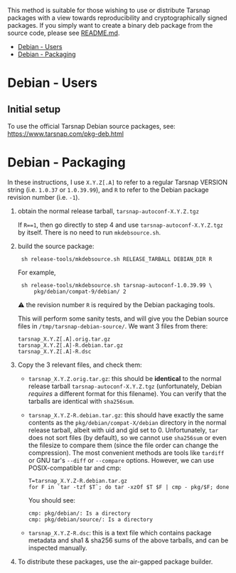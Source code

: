 This method is suitable for those wishing to use or distribute Tarsnap
packages with a view towards reproducibility and cryptographically signed
packages.  If you simply want to create a binary deb package from the source
code, please see [README.md](README.md).

* [Debian - Users](#debian---users)
* [Debian - Packaging](#debian---packaging)


Debian - Users
==============

Initial setup
-------------

To use the official Tarsnap Debian source packages, see:
https://www.tarsnap.com/pkg-deb.html


Debian - Packaging
==================

In these instructions, I use `X.Y.Z[.A]` to refer to a regular Tarsnap VERSION
string (i.e. `1.0.37` or `1.0.39.99`), and `R` to refer to the Debian package
revision number (i.e. `-1`).

1. obtain the normal release tarball, `tarsnap-autoconf-X.Y.Z.tgz`

   If `R==1`, then go directly to step 4 and use `tarsnap-autoconf-X.Y.Z.tgz`
   by itself.  There is no need to run `mkdebsource.sh`.

2. build the source package:

        sh release-tools/mkdebsource.sh RELEASE_TARBALL DEBIAN_DIR R

   For example,

        sh release-tools/mkdebsource.sh tarsnap-autoconf-1.0.39.99 \
            pkg/debian/compat-9/debian/ 2

   :warning: the revision number `R` is required by the Debian packaging
   tools.

   This will perform some sanity tests, and will give you the Debian source
   files in `/tmp/tarsnap-debian-source/`.  We want 3 files from there:

       tarsnap_X.Y.Z[.A].orig.tar.gz
       tarsnap_X.Y.Z[.A]-R.debian.tar.gz
       tarsnap_X.Y.Z[.A]-R.dsc

3. Copy the 3 relevant files, and check them:

     - `tarsnap_X.Y.Z.orig.tar.gz`: this should be **identical** to the normal
       release tarball `tarsnap-autoconf-X.Y.Z.tgz` (unfortunately, Debian
       *requires* a different format for this filename).  You can verify that
       the tarballs are identical with `sha256sum`.

     - `tarsnap_X.Y.Z-R.debian.tar.gz`: this should have exactly the same
       contents as the `pkg/debian/compat-X/debian` directory in the normal
       release tarball, albeit with uid and gid set to 0.  Unfortunately, `tar`
       does not sort files (by default), so we cannot use `sha256sum` or even
       the filesize to compare them (since the file order can change the
       compression).  The most convenient methods are tools like `tardiff` or
       GNU tar's `--diff` or `--compare` options.  However, we can use
       POSIX-compatible tar and cmp:

           T=tarsnap_X.Y.Z-R.debian.tar.gz
           for F in `tar -tzf $T`; do tar -xzOf $T $F | cmp - pkg/$F; done

       You should see:

           cmp: pkg/debian/: Is a directory
           cmp: pkg/debian/source/: Is a directory

     - `tarsnap_X.Y.Z-R.dsc`: this is a text file which contains package
       metadata and sha1 & sha256 sums of the above tarballs, and can be
       inspected manually.

4. To distribute these packages, use the air-gapped package builder.
